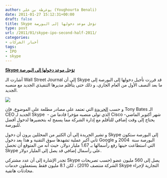 ```yaml
---
author: يوغرطة بن علي (Youghourta Benali)
date: 2011-01-27 15:12:31+00:00
draft: false
title: Skype تؤجل موعد دخولها إلى البورصة
type: post
url: /2011/01/skype-ipo-second-half-2011/
categories:
- أخبار الشركات
tags:
- IPO
- skype
---
```


**[Skype تؤجل موعد دخولها إلى البورصة](https://www.it-scoop.com/2011/01/skype-ipo-second-half-2011/)**


أشارت الـ Wall Street Journal إلى أن Skype قد قررت تأجيل دخولها إلى البورصة إلى ما بعد النصف الأول من العام الجاري، و ذلك حتى يتأقلم مديرها التنفيذي الجديد مع منصبه الجديد.

[![](https://www.it-scoop.com/wp-content/uploads/2009/11/skype-logo.jpg)
](https://www.it-scoop.com/2011/01/skype-ipo-second-half-2011/)

و حسب [الجريدة](http://online.wsj.com/article/SB10001424052748703293204576106132286203062.html) التي تعتمد على مصادر مطلعة على الموضوع، فإن Tony Bates الـ CEO الجديد لـ Skype  - الذي تولى منصبه مؤخرا قادما من Cisco شهر أكتوبر الماضي- يحتاج إلى وقت إضافي للتأقلم مع إدارة الشركة مما يسمح له بتحضيرها لدخول أفضل للبورصة.

و تشير الجريدة إلى أن الكثير من المحللين يرون أن دخول Skype إلى البورصة ستكون ثاني أكبر عملية تشهدها سوق التقنية و هذا بعد دخول Google البورصة سنة  2004 و التي استطاعت حينها رفع رأسمالها بـ 1.67 مليار دولار، حيث أنه من المتوقع أن تحصل Skype على رأسمال إضافي قد يصل إلى المليار دولار.

تجدر الإشارة إلى أن عدد مشتركي Skype يصل إلى 560 مليون عضو (حسب تصريحات الشركة منتصف 2010) ، لكن 8.1 مليون فقط يستعملون خدمات Skype التجارية لإجراء محادثات هاتفية.
